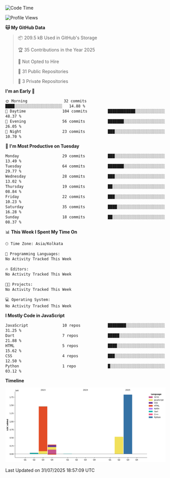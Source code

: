 <!--START_SECTION:waka-->
![Code Time](http://img.shields.io/badge/Code%20Time-359%20hrs%204%20mins-blue)

![Profile Views](http://img.shields.io/badge/Profile%20Views-1-blue)

**🐱 My GitHub Data** 

> 📦 209.5 kB Used in GitHub's Storage 
 > 
> 🏆 35 Contributions in the Year 2025
 > 
> 🚫 Not Opted to Hire
 > 
> 📜 31 Public Repositories 
 > 
> 🔑 3 Private Repositories 
 > 
**I'm an Early 🐤** 

```text
🌞 Morning                32 commits          ████░░░░░░░░░░░░░░░░░░░░░   14.88 % 
🌆 Daytime                104 commits         ████████████░░░░░░░░░░░░░   48.37 % 
🌃 Evening                56 commits          ███████░░░░░░░░░░░░░░░░░░   26.05 % 
🌙 Night                  23 commits          ███░░░░░░░░░░░░░░░░░░░░░░   10.70 % 
```
📅 **I'm Most Productive on Tuesday** 

```text
Monday                   29 commits          ███░░░░░░░░░░░░░░░░░░░░░░   13.49 % 
Tuesday                  64 commits          ███████░░░░░░░░░░░░░░░░░░   29.77 % 
Wednesday                28 commits          ███░░░░░░░░░░░░░░░░░░░░░░   13.02 % 
Thursday                 19 commits          ██░░░░░░░░░░░░░░░░░░░░░░░   08.84 % 
Friday                   22 commits          ███░░░░░░░░░░░░░░░░░░░░░░   10.23 % 
Saturday                 35 commits          ████░░░░░░░░░░░░░░░░░░░░░   16.28 % 
Sunday                   18 commits          ██░░░░░░░░░░░░░░░░░░░░░░░   08.37 % 
```


📊 **This Week I Spent My Time On** 

```text
🕑︎ Time Zone: Asia/Kolkata

💬 Programming Languages: 
No Activity Tracked This Week

🔥 Editors: 
No Activity Tracked This Week

🐱‍💻 Projects: 
No Activity Tracked This Week

💻 Operating System: 
No Activity Tracked This Week
```

**I Mostly Code in JavaScript** 

```text
JavaScript               10 repos            ████████░░░░░░░░░░░░░░░░░   31.25 % 
Dart                     7 repos             █████░░░░░░░░░░░░░░░░░░░░   21.88 % 
HTML                     5 repos             ████░░░░░░░░░░░░░░░░░░░░░   15.62 % 
CSS                      4 repos             ███░░░░░░░░░░░░░░░░░░░░░░   12.50 % 
Python                   1 repo              █░░░░░░░░░░░░░░░░░░░░░░░░   03.12 % 
```



**Timeline**

![Lines of Code chart](https://raw.githubusercontent.com/sairam030/sairam030/main/assets/bar_graph.png)


 Last Updated on 31/07/2025 18:57:09 UTC
<!--END_SECTION:waka-->
